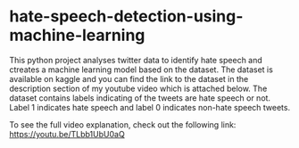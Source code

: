 # hate-speech-detection-using-machine-learning
This python project analyses twitter data to identify hate speech and ctreates a machine learning model based on the dataset. The dataset is available on kaggle 
and you can find the link to the dataset in the description section of my youtube video which is attached below. The dataset contains labels indicating of the tweets 
are hate speech or not. Label 1 indicates hate speech and label 0 indicates non-hate speech tweets. 

To see the full video explanation, check out the following link:
https://youtu.be/TLbb1UbU0aQ

